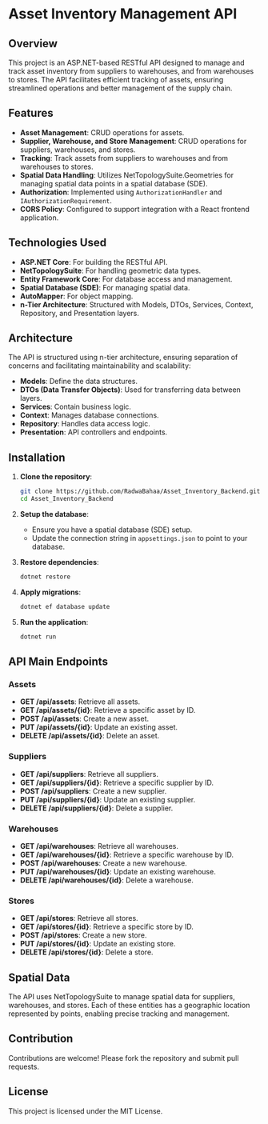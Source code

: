 # Asset Inventory Management API

## Overview

This project is an ASP.NET-based RESTful API designed to manage and track asset inventory from suppliers to warehouses, and from warehouses to stores. The API facilitates efficient tracking of assets, ensuring streamlined operations and better management of the supply chain.

## Features

- **Asset Management**: CRUD operations for assets.
- **Supplier, Warehouse, and Store Management**: CRUD operations for suppliers, warehouses, and stores.
- **Tracking**: Track assets from suppliers to warehouses and from warehouses to stores.
- **Spatial Data Handling**: Utilizes NetTopologySuite.Geometries for managing spatial data points in a spatial database (SDE).
- **Authorization**: Implemented using `AuthorizationHandler` and `IAuthorizationRequirement`.
- **CORS Policy**: Configured to support integration with a React frontend application.

## Technologies Used

- **ASP.NET Core**: For building the RESTful API.
- **NetTopologySuite**: For handling geometric data types.
- **Entity Framework Core**: For database access and management.
- **Spatial Database (SDE)**: For managing spatial data.
- **AutoMapper**: For object mapping.
- **n-Tier Architecture**: Structured with Models, DTOs, Services, Context, Repository, and Presentation layers.

## Architecture

The API is structured using n-tier architecture, ensuring separation of concerns and facilitating maintainability and scalability:

- **Models**: Define the data structures.
- **DTOs (Data Transfer Objects)**: Used for transferring data between layers.
- **Services**: Contain business logic.
- **Context**: Manages database connections.
- **Repository**: Handles data access logic.
- **Presentation**: API controllers and endpoints.

## Installation

1. **Clone the repository**:

   ```sh
   git clone https://github.com/RadwaBahaa/Asset_Inventory_Backend.git
   cd Asset_Inventory_Backend
   ```

2. **Setup the database**:

   - Ensure you have a spatial database (SDE) setup.
   - Update the connection string in `appsettings.json` to point to your database.

3. **Restore dependencies**:

   ```sh
   dotnet restore
   ```

4. **Apply migrations**:

   ```sh
   dotnet ef database update
   ```

5. **Run the application**:
   ```sh
   dotnet run
   ```

## API Main Endpoints

### Assets

- **GET /api/assets**: Retrieve all assets.
- **GET /api/assets/{id}**: Retrieve a specific asset by ID.
- **POST /api/assets**: Create a new asset.
- **PUT /api/assets/{id}**: Update an existing asset.
- **DELETE /api/assets/{id}**: Delete an asset.

### Suppliers

- **GET /api/suppliers**: Retrieve all suppliers.
- **GET /api/suppliers/{id}**: Retrieve a specific supplier by ID.
- **POST /api/suppliers**: Create a new supplier.
- **PUT /api/suppliers/{id}**: Update an existing supplier.
- **DELETE /api/suppliers/{id}**: Delete a supplier.

### Warehouses

- **GET /api/warehouses**: Retrieve all warehouses.
- **GET /api/warehouses/{id}**: Retrieve a specific warehouse by ID.
- **POST /api/warehouses**: Create a new warehouse.
- **PUT /api/warehouses/{id}**: Update an existing warehouse.
- **DELETE /api/warehouses/{id}**: Delete a warehouse.

### Stores

- **GET /api/stores**: Retrieve all stores.
- **GET /api/stores/{id}**: Retrieve a specific store by ID.
- **POST /api/stores**: Create a new store.
- **PUT /api/stores/{id}**: Update an existing store.
- **DELETE /api/stores/{id}**: Delete a store.

## Spatial Data

The API uses NetTopologySuite to manage spatial data for suppliers, warehouses, and stores. Each of these entities has a geographic location represented by points, enabling precise tracking and management.

## Contribution

Contributions are welcome! Please fork the repository and submit pull requests.

## License

This project is licensed under the MIT License.
